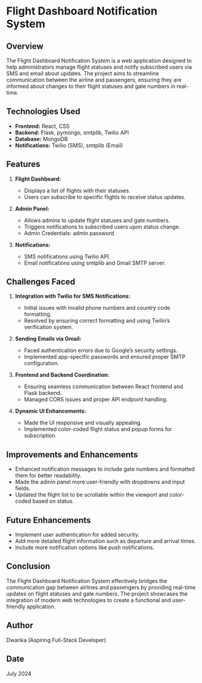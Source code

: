 # Flight Dashboard Notification System

## Overview
The Flight Dashboard Notification System is a web application designed to help administrators manage flight statuses and notify subscribed users via SMS and email about updates. The project aims to streamline communication between the airline and passengers, ensuring they are informed about changes to their flight statuses and gate numbers in real-time.

## Technologies Used
- **Frontend:** React, CSS
- **Backend:** Flask, pymongo, smtplib, Twilio API
- **Database:** MongoDB
- **Notifications:** Twilio (SMS), smtplib (Email)

## Features
1. **Flight Dashboard:**
   - Displays a list of flights with their statuses.
   - Users can subscribe to specific flights to receive status updates.

2. **Admin Panel:**
   - Allows admins to update flight statuses and gate numbers.
   - Triggers notifications to subscribed users upon status change.
   - Admin Credentials: admin password

3. **Notifications:**
   - SMS notifications using Twilio API.
   - Email notifications using smtplib and Gmail SMTP server.

## Challenges Faced
1. **Integration with Twilio for SMS Notifications:**
   - Initial issues with invalid phone numbers and country code formatting.
   - Resolved by ensuring correct formatting and using Twilio’s verification system.

2. **Sending Emails via Gmail:**
   - Faced authentication errors due to Google’s security settings.
   - Implemented app-specific passwords and ensured proper SMTP configuration.

3. **Frontend and Backend Coordination:**
   - Ensuring seamless communication between React frontend and Flask backend.
   - Managed CORS issues and proper API endpoint handling.

4. **Dynamic UI Enhancements:**
   - Made the UI responsive and visually appealing.
   - Implemented color-coded flight status and popup forms for subscription.

## Improvements and Enhancements
- Enhanced notification messages to include gate numbers and formatted them for better readability.
- Made the admin panel more user-friendly with dropdowns and input fields.
- Updated the flight list to be scrollable within the viewport and color-coded based on status.

## Future Enhancements
- Implement user authentication for added security.
- Add more detailed flight information such as departure and arrival times.
- Include more notification options like push notifications.

## Conclusion
The Flight Dashboard Notification System effectively bridges the communication gap between airlines and passengers by providing real-time updates on flight statuses and gate numbers. The project showcases the integration of modern web technologies to create a functional and user-friendly application.

## Author
Dwarika (Aspiring Full-Stack Developer)

## Date
July 2024
